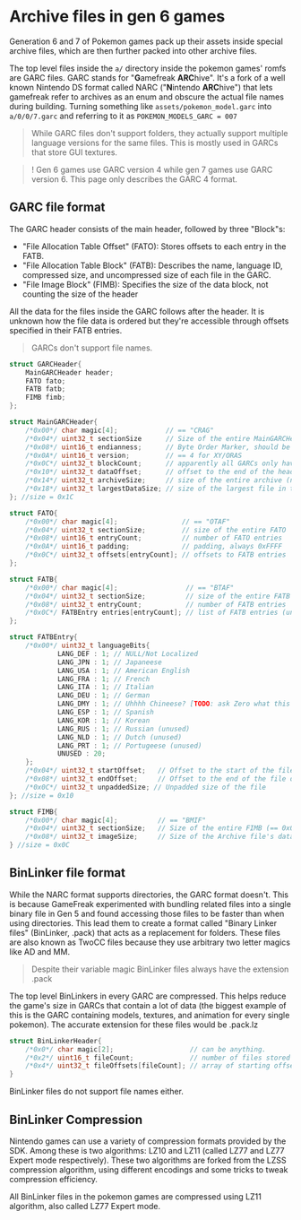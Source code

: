 # Archive files in gen 6 games

Generation 6 and 7 of Pokemon games pack up their assets inside special archive files, which are then further packed into other archive files.

The top level files inside the `a/` directory inside the pokemon games' romfs are GARC files. GARC stands for "**G**amefreak **ARC**hive". It's a fork of a well known Nintendo DS format called NARC ("**N**intendo **ARC**hive") that lets gamefreak refer to archives as an enum and obscure the actual file names during building. Turning something like `assets/pokemon_model.garc` into `a/0/0/7.garc` and referring to it as `POKEMON_MODELS_GARC = 007`

> While GARC files don't support folders, they actually support multiple language versions for the same files. This is mostly used in GARCs that store GUI textures.

> ! Gen 6 games use GARC version 4 while gen 7 games use GARC version 6. This page only describes the GARC 4 format.

## GARC file format

The GARC header consists of the main header, followed by three "Block"s: 

- "File Allocation Table Offset" (FATO): Stores offsets to each entry in the FATB.
- "File Allocation Table Block" (FATB): Describes the name, language ID, compressed size, and uncompressed size of each file in the GARC.
- "File Image Block" (FIMB): Specifies the size of the data block, not counting the size of the header

All the data for the files inside the GARC follows after the header. It is unknown how the file data is ordered but they're accessible through offsets specified in their FATB entries.

> GARCs don't support file names. 

```c++
struct GARCHeader{
    MainGARCHeader header;
    FATO fato;
    FATB fatb;
    FIMB fimb;
};

struct MainGARCHeader{
    /*0x00*/ char magic[4];            // == "CRAG"
	/*0x04*/ uint32_t sectionSize      // Size of the entire MainGARCHeader, must be 0x1C
    /*0x08*/ uint16_t endianness;      // Byte Order Marker, should be read in an endianness that reads it as "0xFEFF" (GARC headers are always little endian(?))
    /*0x0A*/ uint16_t version;         // == 4 for XY/ORAS
    /*0x0C*/ uint32_t blockCount;      // apparently all GARCs only have 4 "blocks": GARC, FATO, FATB, FIMB
    /*0x10*/ uint32_t dataOffset;      // offset to the end of the header and the start of the data
    /*0x14*/ uint32_t archiveSize;     // size of the entire archive (not sure if header size is counted)
    /*0x18*/ uint32_t largestDataSize; // size of the largest file in the GARC. not sure why this is kept track of
}; //size = 0x1C

struct FATO{
    /*0x00*/ char magic[4];                // == "OTAF"
    /*0x04*/ uint32_t sectionSize;         // size of the entire FATO
    /*0x08*/ uint16_t entryCount;          // number of FATO entries
    /*0x0A*/ uint16_t padding;             // padding, always 0xFFFF
    /*0x0C*/ uint32_t offsets[entryCount]; // offsets to FATB entries
};

struct FATB{
    /*0x00*/ char magic[4];                 // == "BTAF"
    /*0x04*/ uint32_t sectionSize;          // size of the entire FATB
    /*0x08*/ uint32_t entryCount;           // number of FATB entries
    /*0x0C*/ FATBEntry entries[entryCount]; // list of FATB entries (unsure if stored inside FATB's header or further deep inside the file)
}; 

struct FATBEntry{
    /*0x00*/ uint32_t languageBits{
        	LANG_DEF : 1; // NULL/Not Localized
        	LANG_JPN : 1; // Japaneese
        	LANG_USA : 1; // American English
        	LANG_FRA : 1; // French
        	LANG_ITA : 1; // Italian
        	LANG_DEU : 1; // German
        	LANG_DMY : 1; // Uhhhh Chineese? [TODO: ask Zero what this is] (unused)
        	LANG_ESP : 1; // Spanish
        	LANG_KOR : 1; // Korean
        	LANG_RUS : 1; // Russian (unused)
        	LANG_NLD : 1; // Dutch (unused)
        	LANG_PRT : 1; // Portugeese (unused)
        	UNUSED : 20;
    };
    /*0x04*/ uint32_t startOffset;   // Offset to the start of the file data 
    /*0x08*/ uint32_t endOffset;     // Offset to the end of the file data
    /*0x0C*/ uint32_t unpaddedSize; // Unpadded size of the file 
}; //size = 0x10

struct FIMB{
    /*0x00*/ char magic[4];          // == "BMIF"
    /*0x04*/ uint32_t sectionSize;   // Size of the entire FIMB (== 0x0C)
    /*0x08*/ uint32_t imageSize;     // Size of the Archive file's data section
} //size = 0x0C
```

## BinLinker file format

While the NARC format supports directories, the GARC format doesn't. This is because GameFreak experimented with bundling related files into a single binary file in Gen 5 and found accessing those files to be faster than when using directories. This lead them to create a format called "Binary Linker files" (BinLinker, .pack) that acts as a replacement for folders. These files are also known as TwoCC files because they use arbitrary two letter magics like AD and MM. 

> Despite their variable magic BinLinker files always have the extension .pack

The top level BinLinkers in every GARC are compressed. This helps reduce the game's size in GARCs that contain a lot of data (the biggest example of this is the GARC containing models, textures, and animation for every single pokemon). The accurate extension  for these files would be .pack.lz

```c++
struct BinLinkerHeader{
    /*0x0*/ char magic[2];                   // can be anything.
    /*0x2*/ uint16_t fileCount;              // number of files stored inside
    /*0x4*/ uint32_t fileOffsets[fileCount]; // array of starting offsets to file data
}
```

BinLinker files do not support file names either.

## BinLinker Compression

Nintendo games can use a variety of compression formats provided by the SDK. Among these is two algorithms: LZ10 and LZ11 (called LZ77 and LZ77 Expert mode respectively). These two algorithms are forked from the LZSS compression algorithm, using different encodings and some tricks to tweak compression efficiency.

All BinLinker files in the pokemon games are compressed using LZ11 algorithm, also called LZ77 Expert mode.
